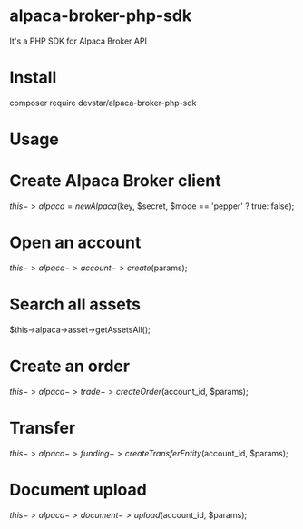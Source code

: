 # alpaca-broker-php-sdk
It's a PHP SDK for Alpaca Broker API

# Install
composer require devstar/alpaca-broker-php-sdk

# Usage
 # Create Alpaca Broker client
$this->alpaca = new Alpaca($key, $secret, $mode == 'pepper' ? true: false);

 # Open an account
$this->alpaca->account->create($params);

 # Search all assets
$this->alpaca->asset->getAssetsAll();

 # Create an order
$this->alpaca->trade->createOrder($account_id, $params);

 # Transfer
$this->alpaca->funding->createTransferEntity($account_id, $params);

 # Document upload
$this->alpaca->document->upload($account_id, $params);

